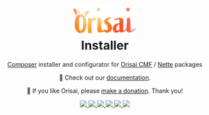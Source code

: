 <h1 align="center">
	<img src="https://github.com/orisai/.github/blob/main/images/repo_title.png?raw=true" alt="Orisai"/>
	<br/>
	Installer
</h1>

<p align="center">
	<a href="https://getcomposer.org">Composer</a> installer and configurator for
	<a href="https://github.com/orisai/cmf">Orisai CMF</a> / <a href="https://nette.org">Nette</a> packages
</p>

<p align="center">
	📄 Check out our <a href="docs/README.md">documentation</a>.
</p>

<p align="center">
	💸 If you like Orisai, please <a href="https://orisai.dev/sponsor">make a donation</a>. Thank you!
</p>

<p align="center">
	<a href="https://github.com/orisai/installer/actions?query=workflow%3ACI">
		<img src="https://github.com/orisai/installer/workflows/CI/badge.svg">
	</a>
	<a href="https://coveralls.io/r/orisai/installer">
		<img src="https://badgen.net/coveralls/c/github/orisai/installer/v1.x?cache=300">
	</a>
	<a href="https://dashboard.stryker-mutator.io/reports/github.com/orisai/installer/v1.x">
		<img src="https://badge.stryker-mutator.io/github.com/orisai/installer/v1.x">
	</a>
	<a href="https://packagist.org/packages/orisai/installer">
		<img src="https://badgen.net/packagist/dt/orisai/installer?cache=3600">
	</a>
	<a href="https://packagist.org/packages/orisai/installer">
		<img src="https://badgen.net/packagist/v/orisai/installer?cache=3600">
	</a>
	<a href="https://choosealicense.com/licenses/mpl-2.0/">
		<img src="https://badgen.net/badge/license/MPL-2.0/blue?cache=3600">
	</a>
<p>

##
